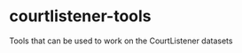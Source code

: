 courtlistener-tools
===================

Tools that can be used to work on the CourtListener datasets
